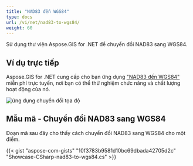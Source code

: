 ```yaml
---
title: "NAD83 đến WGS84"
type: docs
url: /vi/net/nad83-to-wgs84/
weight: 60
---
```


Sử dụng thư viện Aspose.GIS for .NET để chuyển đổi NAD83 sang WGS84.

## **Ví dụ trực tiếp**

Aspose.GIS for .NET cung cấp cho bạn ứng dụng ["NAD83 đến WGS84"](https://products.aspose.app/gis/transformation/nad83-to-wgs84) miễn phí trực tuyến, nơi bạn có thể thử nghiệm chức năng và chất lượng hoạt động của nó.

![ứng dụng chuyển đổi tọa độ](transform-coordinates.png)

## **Mẫu mã - Chuyển đổi NAD83 sang WGS84**

Đoạn mã sau đây cho thấy cách chuyển đổi NAD83 sang WGS84 cho một điểm.

{{< gist "aspose-com-gists" "10f3783b9581d10bc69dbada42705d2c" "Showcase-CSharp-nad83-to-wgs84.cs" >}}
